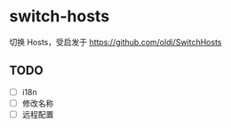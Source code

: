 # switch-hosts

切换 Hosts，受启发于 https://github.com/oldj/SwitchHosts

## TODO

- [ ] i18n
- [ ] 修改名称
- [ ] 远程配置
